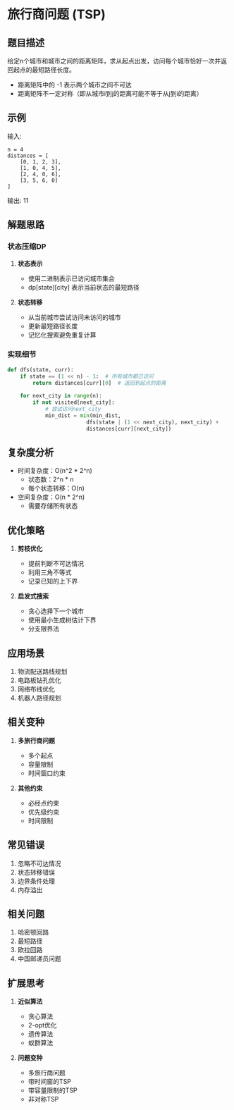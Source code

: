 # 旅行商问题 (TSP)

## 题目描述
给定n个城市和城市之间的距离矩阵，求从起点出发，访问每个城市恰好一次并返回起点的最短路径长度。
- 距离矩阵中的 -1 表示两个城市之间不可达
- 距离矩阵不一定对称（即从城市i到j的距离可能不等于从j到i的距离）

## 示例
输入:
```
n = 4
distances = [
    [0, 1, 2, 3],
    [1, 0, 4, 5],
    [2, 4, 0, 6],
    [3, 5, 6, 0]
]
```
输出: 11

## 解题思路

### 状态压缩DP
1. **状态表示**
   - 使用二进制表示已访问城市集合
   - dp[state][city] 表示当前状态的最短路径

2. **状态转移**
   - 从当前城市尝试访问未访问的城市
   - 更新最短路径长度
   - 记忆化搜索避免重复计算

### 实现细节
```python
def dfs(state, curr):
    if state == (1 << n) - 1:  # 所有城市都已访问
        return distances[curr][0]  # 返回到起点的距离
        
    for next_city in range(n):
        if not visited[next_city]:
            # 尝试访问next_city
            min_dist = min(min_dist, 
                         dfs(state | (1 << next_city), next_city) + 
                         distances[curr][next_city])
```

## 复杂度分析
- 时间复杂度：O(n^2 * 2^n)
  - 状态数：2^n * n
  - 每个状态转移：O(n)
- 空间复杂度：O(n * 2^n)
  - 需要存储所有状态

## 优化策略
1. **剪枝优化**
   - 提前判断不可达情况
   - 利用三角不等式
   - 记录已知的上下界

2. **启发式搜索**
   - 贪心选择下一个城市
   - 使用最小生成树估计下界
   - 分支限界法

## 应用场景
1. 物流配送路线规划
2. 电路板钻孔优化
3. 网络布线优化
4. 机器人路径规划

## 相关变种
1. **多旅行商问题**
   - 多个起点
   - 容量限制
   - 时间窗口约束

2. **其他约束**
   - 必经点约束
   - 优先级约束
   - 时间限制

## 常见错误
1. 忽略不可达情况
2. 状态转移错误
3. 边界条件处理
4. 内存溢出

## 相关问题
1. 哈密顿回路
2. 最短路径
3. 欧拉回路
4. 中国邮递员问题

## 扩展思考
1. **近似算法**
   - 贪心算法
   - 2-opt优化
   - 遗传算法
   - 蚁群算法

2. **问题变种**
   - 多旅行商问题
   - 带时间窗的TSP
   - 带容量限制的TSP
   - 非对称TSP 